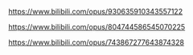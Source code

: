 https://www.bilibili.com/opus/930635910343557122

https://www.bilibili.com/opus/804744586545070225

https://www.bilibili.com/opus/743867277643874328